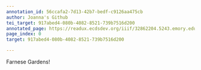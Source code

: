 ```yaml
---
annotation_id: 56ccafa2-7d13-42b7-bedf-c9126aa475cb
author: Joanna's Github
tei_target: 917abed4-080b-4082-8521-739b7516d200
annotated_page: https://readux.ecdsdev.org/iiif/32862204.5243.emory.edu/canvas/32862204.5243.emory.edu$0
page_index: 0
target: 917abed4-080b-4082-8521-739b7516d200

---
```

<p>Farnese Gardens!</p>